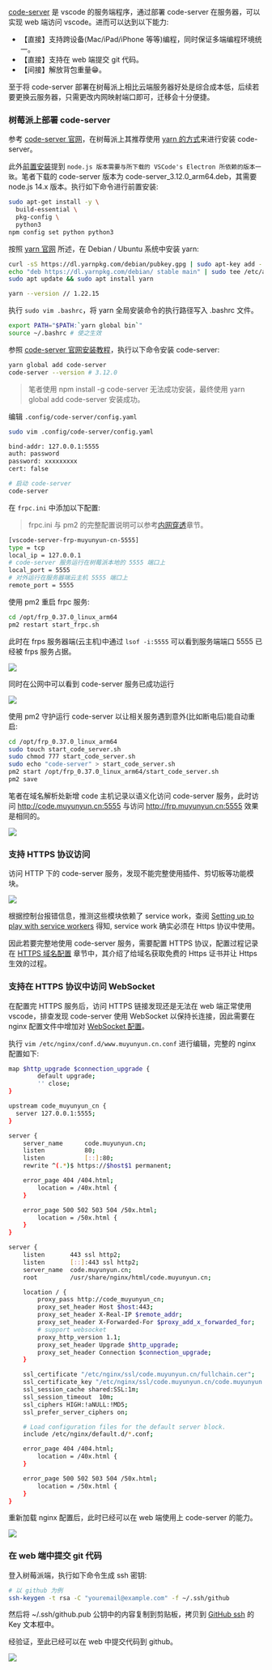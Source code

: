 <!--
abbrlink: n45adwng
title: 基于树莓派部署 code-server
-->

[code-server](https://github.com/cdr/code-server) 是 vscode 的服务端程序，通过部署 code-server 在服务器，可以实现 web 端访问 vscode。进而可以达到以下能力:

* 【直接】支持跨设备(Mac/iPad/iPhone 等等)编程，同时保证多端编程环境统一。
* 【直接】支持在 web 端提交 git 代码。
* 【间接】解放背包重量😁。

至于将 code-server 部署在树莓派上相比云端服务器好处是综合成本低，后续若要更换云服务器，只需更改内网映射端口即可，迁移会十分便捷。

### 树莓派上部署 code-server

参考 [code-server 官网](https://coder.com/docs/code-server/latest/install#raspberry-pi)，在树莓派上其推荐使用 [yarn 的方式](https://coder.com/docs/code-server/latest/install#yarn-npm)来进行安装 code-server。

此外[前置安装](https://github.com/cdr/code-server/blob/main/docs/npm.md)提到 `node.js 版本需要与所下载的 VSCode's Electron 所依赖的版本一致`。笔者下载的 code-server 版本为 code-server_3.12.0_arm64.deb，其需要 node.js 14.x 版本。执行如下命令进行前置安装:

```bash
sudo apt-get install -y \
  build-essential \
  pkg-config \
  python3
npm config set python python3
```

按照 [yarn 官网](https://yarn.bootcss.com/docs/install/#debian-stable) 所述，在 Debian / Ubuntu 系统中安装 yarn:

```bash
curl -sS https://dl.yarnpkg.com/debian/pubkey.gpg | sudo apt-key add -
echo "deb https://dl.yarnpkg.com/debian/ stable main" | sudo tee /etc/apt/sources.list.d/yarn.list
sudo apt update && sudo apt install yarn

yarn --version // 1.22.15
```

执行 `sudo vim .bashrc`，将 yarn 全局安装命令的执行路径写入 .bashrc 文件。

```bash
export PATH="$PATH:`yarn global bin`"
source ~/.bashrc # 使之生效
```

参照 [code-server 官网安装教程](https://coder.com/docs/code-server/latest/npm#installing)，执行以下命令安装 code-server:

```bash
yarn global add code-server
code-server --version # 3.12.0
```

> 笔者使用 npm install -g code-server 无法成功安装，最终使用 yarn global add code-server 安装成功。

编辑 `.config/code-server/config.yaml`

```bash
sudo vim .config/code-server/config.yaml
```

```bash
bind-addr: 127.0.0.1:5555
auth: password
password: xxxxxxxxx
cert: false
```

```bash
# 启动 code-server
code-server
```

在 `frpc.ini` 中添加以下配置:

> frpc.ini 与 pm2 的完整配置说明可以参考[内网穿透](https://muyunyun.cn/blog/fes9wogn)章节。

```bash
[vscode-server-frp-muyunyun-cn-5555]
type = tcp
local_ip = 127.0.0.1
# code-server 服务运行在树莓派本地的 5555 端口上
local_port = 5555
# 对外运行在服务器端云主机 5555 端口上
remote_port = 5555
```

使用 pm2 重启 frpc 服务:

```bash
cd /opt/frp_0.37.0_linux_arm64
pm2 restart start_frpc.sh
```

此时在 frps 服务器端(云主机)中通过 `lsof -i:5555` 可以看到服务端端口 5555 已经被 frps 服务占据。

![](http://with.muyunyun.cn/c4987da142cbc4b261b6b333df5d490b.jpg)

同时在公网中可以看到 code-server 服务已成功运行

![](http://with.muyunyun.cn/9f5f9fa5cd5c1510695ca492e939c255.jpg)

使用 pm2 守护运行 code-server 以让相关服务遇到意外(比如断电后)能自动重启:

```bash
cd /opt/frp_0.37.0_linux_arm64
sudo touch start_code_server.sh
sudo chmod 777 start_code_server.sh
sudo echo "code-server" > start_code_server.sh
pm2 start /opt/frp_0.37.0_linux_arm64/start_code_server.sh
pm2 save
```

笔者在域名解析处新增 code 主机记录以语义化访问 code-server 服务，此时访问 http://code.muyunyun.cn:5555 与访问 http://frp.muyunyun.cn:5555 效果是相同的。

![](http://with.muyunyun.cn/b0afbe6f729762ce8e50a00624c3e11a.jpg-400)

### 支持 HTTPS 协议访问

访问 HTTP 下的 code-server 服务，发现不能完整使用插件、剪切板等功能模块。

![](http://with.muyunyun.cn/580bab3470fb6535fae23530db223a94.jpg-400)

根据控制台报错信息，推测这些模块依赖了 service work，查阅 [Setting up to play with service workers](https://developer.mozilla.org/en-US/docs/Web/API/Service_Worker_API/Using_Service_Workers#setting_up_to_play_with_service_workers) 得知, service work 确实必须在 Https 协议中使用。

因此若要完整地使用 code-server 服务，需要配置 HTTPS 协议，配置过程记录在 [HTTPS 域名配置](https://muyunyun.cn/blog/mx5pvgl1) 章节中，其介绍了给域名获取免费的 Https 证书并让 Https 生效的过程。

### 支持在 HTTPS 协议中访问 WebSocket

在配置完 HTTPS 服务后，访问 HTTPS 链接发现还是无法在 web 端正常使用 vscode，排查发现 code-server 使用 WebSocket 以保持长连接，因此需要在 nginx 配置文件中增加对 [WebSocket 配置](http://nginx.org/en/docs/http/websocket.html)。

执行 `vim /etc/nginx/conf.d/www.muyunyun.cn.conf` 进行编辑，完整的 nginx 配置如下:

```bash
map $http_upgrade $connection_upgrade {
        default upgrade;
        '' close;
}

upstream code_muyunyun_cn {
  server 127.0.0.1:5555;
}

server {
    server_name      code.muyunyun.cn;
    listen           80;
    listen           [::]:80;
    rewrite ^(.*)$ https://$host$1 permanent;

    error_page 404 /404.html;
        location = /40x.html {
    }

    error_page 500 502 503 504 /50x.html;
        location = /50x.html {
    }
}

server {
    listen       443 ssl http2;
    listen       [::]:443 ssl http2;
    server_name  code.muyunyun.cn;
    root         /usr/share/nginx/html/code.muyunyun.cn;

    location / {
        proxy_pass http://code_muyunyun_cn;
        proxy_set_header Host $host:443;
        proxy_set_header X-Real-IP $remote_addr;
        proxy_set_header X-Forwarded-For $proxy_add_x_forwarded_for;
        # support websocket
        proxy_http_version 1.1;
        proxy_set_header Upgrade $http_upgrade;
        proxy_set_header Connection $connection_upgrade;
    }

    ssl_certificate "/etc/nginx/ssl/code.muyunyun.cn/fullchain.cer";
    ssl_certificate_key "/etc/nginx/ssl/code.muyunyun.cn/code.muyunyun.cn.key";
    ssl_session_cache shared:SSL:1m;
    ssl_session_timeout  10m;
    ssl_ciphers HIGH:!aNULL:!MD5;
    ssl_prefer_server_ciphers on;

    # Load configuration files for the default server block.
    include /etc/nginx/default.d/*.conf;

    error_page 404 /404.html;
        location = /40x.html {
    }

    error_page 500 502 503 504 /50x.html;
        location = /50x.html {
    }
}
```

重新加载 nginx 配置后，此时已经可以在 web 端使用上 code-server 的能力。

![](http://with.muyunyun.cn/c8b78a74fccd162ef97ecd2b53da09f4.jpg-400)

### 在 web 端中提交 git 代码

登入树莓派端，执行如下命令生成 ssh 密钥:

```bash
# 以 github 为例
ssh-keygen -t rsa -C "youremail@example.com" -f ~/.ssh/github
```

然后将 ~/.ssh/github.pub 公钥中的内容复制到剪贴板，拷贝到 [GitHub ssh](https://github.com/settings/keys) 的 Key 文本框中。

经验证，至此已经可以在 web 中提交代码到 github。

![](http://with.muyunyun.cn/924eb6f01775b8a455b6bb5107bd202c.jpg-400)
